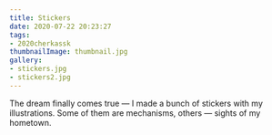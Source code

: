 ```yaml
---
title: Stickers
date: 2020-07-22 20:23:27
tags:
- 2020cherkassk
thumbnailImage: thumbnail.jpg
gallery:
- stickers.jpg
- stickers2.jpg
---
```


The dream finally comes true — I made a bunch of stickers with my illustrations. Some of them are mechanisms, others — sights of my hometown.
<!-- more -->